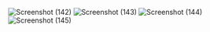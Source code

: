 ![Screenshot (142)](https://user-images.githubusercontent.com/70106798/168814171-25c20794-ac9e-46b7-a346-2b0ff0ff4e5d.png)
![Screenshot (143)](https://user-images.githubusercontent.com/70106798/168814195-70f2f5df-54d7-4b68-bef0-7f82b902d4e3.png)
![Screenshot (144)](https://user-images.githubusercontent.com/70106798/168814199-6190dbc7-7c10-4793-800e-f7500e1f1d3b.png)
![Screenshot (145)](https://user-images.githubusercontent.com/70106798/168814215-2f728329-e744-4594-a54b-90ccfaa15067.png)
